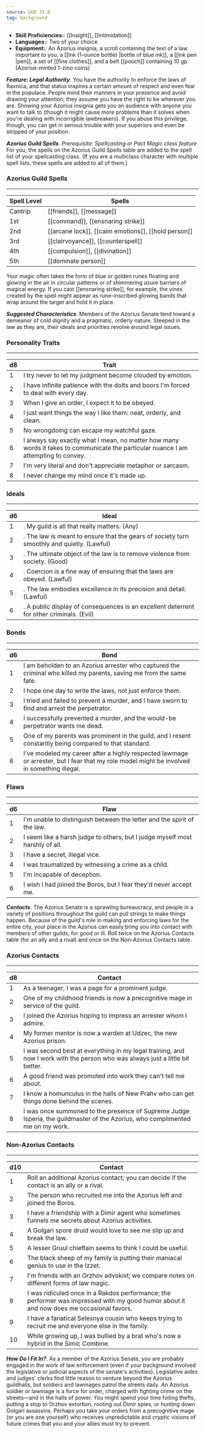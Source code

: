 ```yaml
---
source: GGR 33.0
tag: background
---
```



- **Skill Proficiencies:**: [[Insight]], [[Intimidation]]
- **Languages:**: Two of your choice
- **Equipment:**: An Azorius insignia, a scroll containing the text of a law important to you, a [[Ink (1-ounce bottle) \|bottle of blue ink]], a [[ink pen \|pen]], a set of [[fine clothes]], and a belt [[pouch]] containing 10 gp (Azorius-minted 1-zino coins)


**_Feature: Legal Authority_**. You have the authority to enforce the laws of Ravnica, and that status inspires a certain amount of respect and even fear in the populace. People mind their manners in your presence and avoid drawing your attention; they assume you have the right to be wherever you are. Showing your Azorius insignia gets you an audience with anyone you want to talk to (though it might cause more problems than it solves when you're dealing with incorrigible lawbreakers). If you abuse this privilege, though, you can get in serious trouble with your superiors and even be stripped of your position.

**_Azorius Guild Spells_**. _Prerequisite: Spellcasting or Pact Magic class feature_
For you, the spells on the Azorius Guild Spells table are added to the spell list of your spellcasting class. (If you are a multiclass character with multiple spell lists, these spells are added to all of them.)
### Azorius Guild Spells
---
|Spell Level|Spells|
|----|------------|
|Cantrip|[[friends]], [[message]]|
|1st|[[command]], [[ensnaring strike]]|
|2nd|[[arcane lock]], [[calm emotions]], [[hold person]]|
|3rd|[[clairvoyance]], [[counterspell]]|
|4th|[[compulsion]], [[divination]]|
|5th|[[dominate person]]|

Your magic often takes the form of blue or golden runes floating and glowing in the air in circular patterns or of shimmering azure barriers of magical energy. If you cast [[ensnaring strike]], for example, the vines created by the spell might appear as rune-inscribed glowing bands that wrap around the target and hold it in place.

**_Suggested Characteristics_**. Members of the Azorius Senate tend toward a demeanor of cold dignity and a pragmatic, orderly nature. Steeped in the law as they are, their ideals and priorities revolve around legal issues.
### Personality Traits
---
|d8|Trait|
|----|------------|
|1|I try never to let my judgment become clouded by emotion.|
|2|I have infinite patience with the dolts and boors I'm forced to deal with every day.|
|3|When I give an order, I expect it to be obeyed.|
|4|I just want things the way I like them: neat, orderly, and clean.|
|5|No wrongdoing can escape my watchful gaze.|
|6|I always say exactly what I mean, no matter how many words it takes to communicate the particular nuance I am attempting to convey.|
|7|I'm very literal and don't appreciate metaphor or sarcasm.|
|8|I never change my mind once it's made up.|

### Ideals
---
|d6|Ideal|
|----|------------|
|1|. My guild is all that really matters. (Any)|
|2|. The law is meant to ensure that the gears of society turn smoothly and quietly. (Lawful)|
|3|. The ultimate object of the law is to remove violence from society. (Good)|
|4|. Coercion is a fine way of ensuring that the laws are obeyed. (Lawful)|
|5|. The law embodies excellence in its precision and detail. (Lawful)|
|6|. A public display of consequences is an excellent deterrent for other criminals. (Evil)|

### Bonds
---
|d6|Bond|
|----|------------|
|1|I am beholden to an Azorius arrester who captured the criminal who killed my parents, saving me from the same fate.|
|2|I hope one day to write the laws, not just enforce them.|
|3|I tried and failed to prevent a murder, and I have sworn to find and arrest the perpetrator.|
|4|I successfully prevented a murder, and the would-be perpetrator wants me dead.|
|5|One of my parents was prominent in the guild, and I resent constantly being compared to that standard.|
|6|I've modeled my career after a highly respected lawmage or arrester, but I fear that my role model might be involved in something illegal.|

### Flaws
---
|d6|Flaw|
|----|------------|
|1|I'm unable to distinguish between the letter and the spirit of the law.|
|2|I seem like a harsh judge to others, but I judge myself most harshly of all.|
|3|I have a secret, illegal vice.|
|4|I was traumatized by witnessing a crime as a child.|
|5|I'm incapable of deception.|
|6|I wish I had joined the Boros, but I fear they'd never accept me.|


**_Contacts_**. The Azorius Senate is a sprawling bureaucracy, and people in a variety of positions throughout the guild can pull strings to make things happen. Because of the guild's role in making and enforcing laws for the entire city, your place in the Azorius can easily bring you into contact with members of other guilds, for good or ill.
Roll twice on the Azorius Contacts table (for an ally and a rival) and once on the Non-Azorius Contacts table.
### Azorius Contacts
---
|d8|Contact|
|----|------------|
|1|As a teenager, I was a page for a prominent judge.|
|2|One of my childhood friends is now a precognitive mage in service of the guild.|
|3|I joined the Azorius hoping to impress an arrester whom I admire.|
|4|My former mentor is now a warden at Udzec, the new Azorius prison.|
|5|I was second best at everything in my legal training, and now I work with the person who was always just a little bit better.|
|6|A good friend was promoted into work they can't tell me about.|
|7|I know a homunculus in the halls of New Prahv who can get things done behind the scenes.|
|8|I was once summoned to the presence of Supreme Judge Isperia, the guildmaster of the Azorius, who complimented me on my work.|

### Non-Azorius Contacts
---
|d10|Contact|
|----|------------|
|1|Roll an additional Azorius contact; you can decide if the contact is an ally or a rival.|
|2|The person who recruited me into the Azorius left and joined the Boros.|
|3|I have a friendship with a Dimir agent who sometimes funnels me secrets about Azorius activities.|
|4|A Golgari spore druid would love to see me slip up and break the law.|
|5|A lesser Gruul chieftain seems to think I could be useful.|
|6|The black sheep of my family is putting their maniacal genius to use in the Izzet.|
|7|I'm friends with an Orzhov advokist; we compare notes on different forms of law magic.|
|8|I was ridiculed once in a Rakdos performance; the performer was impressed with my good humor about it and now does me occasional favors.|
|9|I have a fanatical Selesnya cousin who keeps trying to recruit me and everyone else in the family.|
|10|While growing up, I was bullied by a brat who's now a hybrid in the Simic Combine.|


**_How Do I Fit In?_**. As a member of the Azorius Senate, you are probably engaged in the work of law enforcement (even if your background involved the legislative or judicial aspects of the senate's activities). Legislative aides and judges' clerks find little reason to venture beyond the Azorius guildhalls, but soldiers and lawmages patrol the streets daily.
An Azorius soldier or lawmage is a force for order, charged with fighting crime on the streets—and in the halls of power. You might spend your time foiling thefts, putting a stop to Orzhov extortion, rooting out Dimir spies, or hunting down Golgari assassins. Perhaps you take your orders from a precognitive mage (or you are one yourself) who receives unpredictable and cryptic visions of future crimes that you and your allies must try to prevent.
